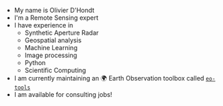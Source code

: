 - My name is Olivier D'Hondt
- I'm a Remote Sensing expert
- I have experience in
  - Synthetic Aperture Radar
  - Geospatial analysis
  - Machine Learning
  - Image processing
  - Python
  - Scientific Computing
- I am currently maintaining an 🌍 Earth Observation toolbox called [`eo-tools`](https://github.com/odhondt/eo_tools) 
- I am available for consulting jobs!
<!--
**odhondt/odhondt** is a ✨ _special_ ✨ repository because its `README.md` (this file) appears on your GitHub profile.

Here are some ideas to get you started:

- 🔭 I’m currently working on ...
- 🌱 I’m currently learning ...
- 👯 I’m looking to collaborate on ...
- 🤔 I’m looking for help with ...
- 💬 Ask me about ...
- 📫 How to reach me: ...
- 😄 Pronouns: ...
- ⚡ Fun fact: ...
-->
